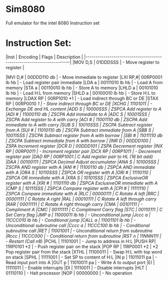 Sim8080
=======

Full emulator for the intel 8080 Instruction set


Instruction Set:
==============

|Inst |     Encoding |         Flags |  Description |
|----------------------------------------------------------------------|
|MOV D,S |  01DDDSSS        |  -       Move register to register |



|MVI D,# |  00DDD110 db     |  -       Move immediate to register
|LXI RP,#|  00RP0001 lb hb  |  -       Load register pair immediate
|LDA a   |  00111010 lb hb  |  -       Load A from memory
|STA a   |  00110010 lb hb  |  -       Store A to memory
|LHLD a  |  00101010 lb hb  |  -       Load H:L from memory
|SHLD a  |  00100010 lb hb  |  -       Store H:L to memory
|LDAX RP |  00RP1010 *1     |  -       Load indirect through BC or DE
|STAX RP |  00RP0010 *1     |  -       Store indirect through BC or DE
|XCHG    |  11101011        |  -       Exchange DE and HL content
|ADD S   |  10000SSS        |  ZSPCA   Add register to A
|ADI #   |  11000110 db     |  ZSCPA   Add immediate to A
|ADC S   |  10001SSS        |  ZSCPA   Add register to A with carry
|ACI #   |  11001110 db     |  ZSCPA   Add immediate to A with carry
|SUB S   |  10010SSS        |  ZSCPA   Subtract register from A
|SUI #   |  11010110 db     |  ZSCPA   Subtract immediate from A
|SBB S   |  10011SSS        |  ZSCPA   Subtract register from A with borrow |
|SBI #  |   11011110 db     |  ZSCPA   Subtract immediate from A with borrow |
|INR D  |   00DDD100        |  ZSPA    Increment register
|DCR D  |   00DDD101        |  ZSPA    Decrement register
|INX RP |   00RP0011        |  -       Increment register pair
|DCX RP |   00RP1011        |  -       Decrement register pair
|DAD RP |   00RP1001        |  C       Add register pair to HL (16 bit add)
|DAA    |   00100111        |  ZSPCA   Decimal Adjust accumulator
|ANA S  |   10100SSS        |  ZSCPA   AND register with A
|ANI #  |   11100110 db     |  ZSPCA   AND immediate with A
|ORA S  |  10110SSS         | ZSPCA   OR  register with A
|ORI #  |   11110110        |  ZSPCA   OR  immediate with A
|XRA S  |   10101SSS        |  ZSPCA   ExclusiveOR register with A
|XRI #  |   11101110 db     |  ZSPCA   ExclusiveOR immediate with A
|CMP S  |   10111SSS        |  ZSPCA   Compare register with A
|CPI #  |   11111110        |  ZSPCA   Compare immediate with A
|RLC    |   00000111        |  C       Rotate A left
|RRC    |   00001111        |  C       Rotate A right
|RAL    |   00010111        |  C       Rotate A left through carry
|RAR    |   00011111        |  C       Rotate A right through carry
|CMA    |   00101111        |  -       Compliment A
|CMC    |   00111111        |  C       Compliment Carry flag
|STC    |   00110111        |  C       Set Carry flag
|JMP a  |   11000011 lb hb  |  -       Unconditional jump
|Jccc a |   11CCC010 lb hb  |  -       Conditional jump
|CALL a |   11001101 lb hb  |  -       Unconditional subroutine call
|Cccc a |   11CCC100 lb hb  |  -       Conditional subroutine call
|RET    |   11001001        |  -       Unconditional return from subroutine
|Rccc   |   11CCC000        |  -       Conditional return from subroutine
|RST n  |   11NNN111        |  -       Restart (Call n*8)
|PCHL   |   11101001        |  -       Jump to address in H:L
|PUSH RP|   11RP0101 *2     |  -       Push register pair on the stack
|POP RP |   11RP0001 *2     |  *2      Pop  register pair from the stack
|XTHL   |   11100011        |  -       Swap H:L with top word on stack
|SPHL   |   11111001        |  -       Set SP to content of H:L
|IN p   |   11011011 pa     |  -       Read input port into A
|OUT p  |   11010011 pa     |  -       Write A to output port
|EI     |   11111011        |  -       Enable interrupts
|DI     |   11110011       |   -       Disable interrupts
|HLT    |   01110110       |   -       Halt processor
|NOP    |   00000000       |   -       No operation

